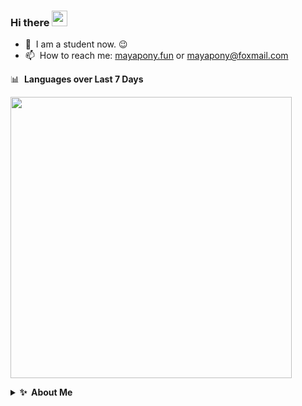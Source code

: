 ### Hi there <a href="https://www.gautamkrishnar.com/"><img src="https://media.giphy.com/media/hvRJCLFzcasrR4ia7z/giphy.gif" width="25px"></a>

  - 🔭 &nbsp;I am a student now. :wink:
  - 📫 &nbsp;How to reach me: [mayapony.fun](https://mayapony.fun) or <a rel="me" href="mayapony@foxmail.com">mayapony@foxmail.com</a>


  📊 &nbsp;**Languages over Last 7 Days**

  <img src="https://wakatime.com/share/@maya/421f2e05-bbcf-4a55-aaa6-781c628b62b7.svg" style="width: 450px;"></img>

<details>
  <summary><b>✨&nbsp;&nbsp;About&nbsp;Me</b></summary>
  <br/>  
</details> 
<!--
**mayapony/mayapony** is a ✨ _special_ ✨ repository because its `README.md` (this file) appears on your GitHub profile.

Here are some ideas to get you started:

- 🔭 I’m currently working on ...
- 🌱 I’m currently learning ...
- 👯 I’m looking to collaborate on ...
- 🤔 I’m looking for help with ...
- 💬 Ask me about ...
- 📫 How to reach me: ...
- 😄 Pronouns: ...
- ⚡ Fun fact: ...
-->
